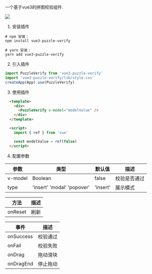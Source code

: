 一个基于vue3的拼图校验组件.

<p>
  <a href="https://github.com/xuhui1998/vue3-puzzle-verify" target="_black">
    <img src="https://img.shields.io/badge/https%3A%2F%2Fgithub.com%2Fxuhui1998%2Fvue3-puzzle-verify?logo=github&label=vue3-puzzle-verify
    " />
  </a>
</p>

1. 安装插件

```shell
# npm 安装：
npm install vue3-puzzle-verify

# yarn 安装：
yarn add vue3-puzzle-verify
```

2. 引入插件
```js
import PuzzleVerify from 'vue3-puzzle-verify'
import 'vue3-puzzle-verify/lib/style.css'
createApp(App).use(PuzzleVerify)
```

3. 使用插件
```html
  <template>
    <div>
      <PuzzleVerify v-model="modelValue" />
    </div>
  </template>

  <script>
    import { ref } from 'vue'

    const modelValue = ref(false)
  </script>
```

4. 配置参数

| 参数 | 类型 | 默认值 | 描述 |
| --- | --- | --- | --- |
| v-model | Boolean | false | 校验是否通过 |
| type | 'insert' 'modal' 'popover' | 'insert' | 展示模式 |


| 方法  | 描述 |
| --- | --- |
| onReset | 刷新 |


| 事件  | 描述 |
| --- | --- |
| onSuccess | 校验通过 |
| onFail | 校验失败 |
| onDrag | 拖动滑块 |
| onDragEnd | 停止拖动 |

